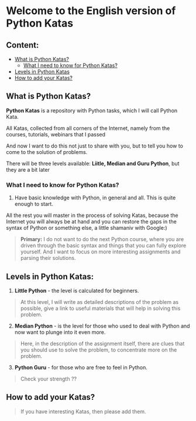 # Welcome to the English version of Python Katas

## Content:

- [What is Python Katas?](#What-is-Python-Katas-?)
  - [What I need to know for Python Katas?](#What-I-need-to-know-for-Python-Katas-?)
- [Levels in Python Katas](#Levels-in-Python-Katas)
- [How to add your Katas?](#How-to-add-your-Katas-?)


## What is Python Katas?

__Python Katas__ is a repository with Python tasks, which I will call Python Kata.

All Katas, collected from all corners of the Internet, namely from the courses, tutorials, webinars that I passed

And now I want to do this not just to share with you, but to tell you how to come to the solution of problems.

There will be three levels available: __Liitle, Median and Guru Python__, but they are a bit later

### What I need to know for Python Katas?

1. Have basic knowledge with Python, in general and all. This is quite enough to start.

All the rest you will master in the process of solving Katas, because the Internet you will always be at hand and you can restore the gaps in the syntax of Python or something else, a little shamaniv with Google:)

> __Primary:__ I do not want to do the next Python course, where you are driven through the basic syntax and things that you can fully explore yourself. And I want to focus on more interesting assignments and parsing their solutions.

## Levels in Python Katas:

1. __Little Python__ - the level is calculated for beginners.

> At this level, I will write as detailed descriptions of the problem as possible, give a link to useful materials that will help in solving this problem.

2. __Median Python__ - is the level for those who used to deal with Python and now want to plunge into it even more.

> Here, in the description of the assignment itself, there are clues that you should use to solve the problem, to concentrate more on the problem.

3. __Python Guru__ - for those who are free to feel in Python.

> Check your strength ??

## How to add your Katas?

> If you have interesting Katas, then please add them.
